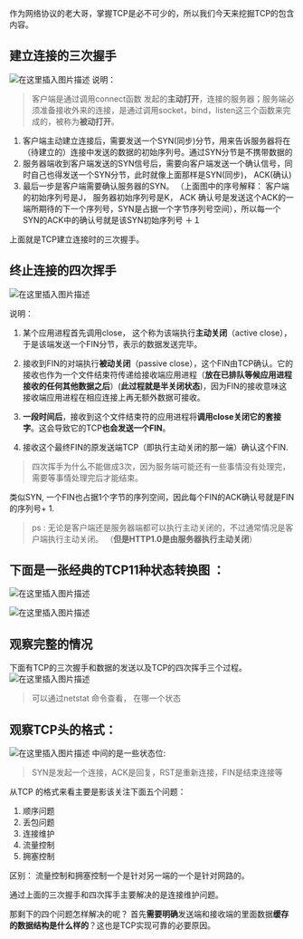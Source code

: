 ﻿作为网络协议的老大哥，掌握TCP是必不可少的，所以我们今天来挖掘TCP的包含内容。

## 建立连接的三次握手
![在这里插入图片描述](https://img-blog.csdnimg.cn/20210305204454865.png?x-oss-process=image/watermark,type_ZmFuZ3poZW5naGVpdGk,shadow_10,text_aHR0cHM6Ly9ibG9nLmNzZG4ubmV0L3FxXzM5NDg2MDI3,size_16,color_FFFFFF,t_70)
说明： 

> 客户端是通过调用connect函数 发起的**主动打开**，连接的服务器；服务端必须准备接收外来的连接，是通过调用socket，bind，listen这三个函数来完成的，被称为**被动打开**。

1. 客户端主动建立连接后，需要发送一个SYN(同步)分节，用来告诉服务器将在（待建立的）连接中发送的数据的初始序列号。通过SYN分节是不携带数据的
2. 服务器端收到客户端发送的SYN信号后，需要向客户端发送一个确认信号，同时自己也得发送一个SYN分节，此时就像上面那样是SYN(同步)， ACK(确认)
3. 最后一步是客户端需要确认服务器的SYN。
（上面图中的序号解释： 客户端的初始序列号是J， 服务器初始序列号是K， ACK 确认号是发送这个ACK的一端所期待的下一个序列号，SYN是占据一个字节序列号空间），所以每一个SYN的ACK中的确认号就是该SYN初始序列号 ＋１

上面就是TCP建立连接时的三次握手。


## 终止连接的四次挥手

![在这里插入图片描述](https://img-blog.csdnimg.cn/2021030521120525.png?x-oss-process=image/watermark,type_ZmFuZ3poZW5naGVpdGk,shadow_10,text_aHR0cHM6Ly9ibG9nLmNzZG4ubmV0L3FxXzM5NDg2MDI3,size_16,color_FFFFFF,t_70)

说明：
1. 某个应用进程首先调用close， 这个称为该端执行**主动关闭**（active close），于是该端发送一个FIN分节，表示的数据发送完毕。

2. 接收到FIN的对端执行**被动关闭**（passive close），这个FIN由TCP确认。它的接收也作为一个文件结束符传递给接收端应用进程（**放在已排队等候应用进程接收的任何其他数据之后**）(**此过程就是半关闭状态**)，因为FIN的接收意味这接收端应用进程在相应连接上再无额外数据可接收。
3. **一段时间后**，接收到这个文件结束符的应用进程将**调用close关闭它的套接字**。这会导致它的TCP**也会发送一个FIN**。
4. 接收这个最终FIN的原发送端TCP（即执行主动关闭的那一端）确认这个FIN.
> 四次挥手为什么不能做成3次，因为服务端可能还有一些事情没有处理完，需要等事情处理完后才能结束。


类似SYN, 一个FIN也占据1个字节的序列空间，因此每个FIN的ACK确认号就是FIN的序列号+ 1.

> ps :  无论是客户端还是服务器端都可以执行主动关闭的，不过通常情况是客户端执行主动关闭。 （**但是HTTP1.0是由服务器执行主动关闭**）

## 下面是一张经典的TCP11种状态转换图 ：
![在这里插入图片描述](https://img-blog.csdnimg.cn/2021030521262087.png)

![在这里插入图片描述](https://img-blog.csdnimg.cn/20210305212557253.png?x-oss-process=image/watermark,type_ZmFuZ3poZW5naGVpdGk,shadow_10,text_aHR0cHM6Ly9ibG9nLmNzZG4ubmV0L3FxXzM5NDg2MDI3,size_16,color_FFFFFF,t_70)

## 观察完整的情况
下面有TCP的三次握手和数据的发送以及TCP的四次挥手三个过程。
![在这里插入图片描述](https://img-blog.csdnimg.cn/20210305212751472.png?x-oss-process=image/watermark,type_ZmFuZ3poZW5naGVpdGk,shadow_10,text_aHR0cHM6Ly9ibG9nLmNzZG4ubmV0L3FxXzM5NDg2MDI3,size_16,color_FFFFFF,t_70)
> 可以通过netstat 命令查看， 在哪一个状态

## 观察TCP头的格式：
![在这里插入图片描述](https://img-blog.csdnimg.cn/20210305204214464.png?x-oss-process=image/watermark,type_ZmFuZ3poZW5naGVpdGk,shadow_10,text_aHR0cHM6Ly9ibG9nLmNzZG4ubmV0L3FxXzM5NDg2MDI3,size_16,color_FFFFFF,t_70)
中间的是一些状态位:
> SYN是发起一个连接，ACK是回复，RST是重新连接，FIN是结束连接等

从TCP 的格式来看主要是影该关注下面五个问题：
1. 顺序问题
2. 丢包问题
3. 连接维护
4. 流量控制
5. 拥塞控制

区别： 流量控制和拥塞控制一个是针对另一端的一个是针对网路的。

通过上面的三次握手和四次挥手主要解决的是连接维护问题。

那剩下的四个问题怎样解决的呢？
首先**需要明确**发送端和接收端的里面数据**缓存的数据结构是什么样的**？这也是TCP实现可靠的必要原因。


